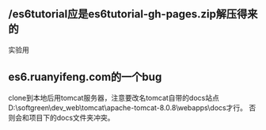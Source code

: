 ## /es6tutorial应是es6tutorial-gh-pages.zip解压得来的  
实验用  

## es6.ruanyifeng.com的一个bug

clone到本地后用tomcat服务器，注意要改名tomcat自带的docs站点D:\softgreen\dev_web\tomcat\apache-tomcat-8.0.8\webapps\docs才行。
否则会和项目下的docs文件夹冲突。